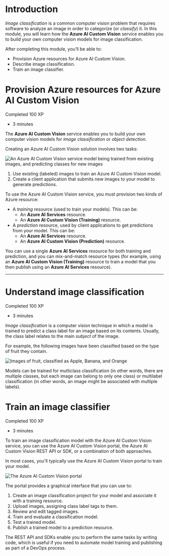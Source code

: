 # Introduction

_Image classification_ is a common computer vision problem that requires software to analyze an image in order to categorize (or _classify_) it. In this module, you will learn how the **Azure AI Custom Vision** service enables you to build your own computer vision models for image classification.

After completing this module, you’ll be able to:

- Provision Azure resources for Azure AI Custom Vision.
- Describe image classification.
- Train an image classifier.
# Provision Azure resources for Azure AI Custom Vision

Completed 100 XP

- 3 minutes

The **Azure AI Custom Vision** service enables you to build your own computer vision models for _image classification_ or _object detection_.

Creating an Azure AI Custom Vision solution involves two tasks:

![An Azure AI Custom Vision service model being trained from existing images, and predicting classes for new images](https://learn.microsoft.com/en-gb/training/wwl-data-ai/classify-images/media/image-classification.png)

1. Use existing (labeled) images to train an Azure AI Custom Vision model.
2. Create a client application that submits new images to your model to generate predictions.

To use the Azure AI Custom Vision service, you must provision two kinds of Azure resource:

- A _training_ resource (used to train your models). This can be:
    - An **Azure AI Services** resource.
    - An **Azure AI Custom Vision (Training)** resource.
- A _prediction_ resource, used by client applications to get predictions from your model. This can be:
    - An **Azure AI Services** resource.
    - An **Azure AI Custom Vision (Prediction)** resource.

You can use a single **Azure AI Services** resource for both training and prediction, and you can mix-and-match resource types (for example, using an **Azure AI Custom Vision (Training)** resource to train a model that you then publish using an **Azure AI Services** resource).

---
# Understand image classification

Completed 100 XP

- 3 minutes

_Image classification_ is a computer vision technique in which a model is trained to predict a class label for an image based on its contents. Usually, the class label relates to the main _subject_ of the image.

For example, the following images have been classified based on the type of fruit they contain.

![Images of fruit, classified as Apple, Banana, and Orange](https://learn.microsoft.com/en-gb/training/wwl-data-ai/classify-images/media/classified-fruit.png)

Models can be trained for multiclass classification (in other words, there are multiple classes, but each image can belong to only one class) or multilabel classification (in other words, an image might be associated with multiple labels).

# Train an image classifier

Completed 100 XP

- 3 minutes

To train an image classification model with the Azure AI Custom Vision service, you can use the Azure AI Custom Vision portal, the Azure AI Custom Vision REST API or SDK, or a combination of both approaches.

In most cases, you'll typically use the Azure AI Custom Vision portal to train your model.

![The Azure AI Custom Vision portal](https://learn.microsoft.com/en-gb/training/wwl-data-ai/classify-images/media/custom-vision-portal.png)

The portal provides a graphical interface that you can use to:

1. Create an image classification project for your model and associate it with a training resource.
2. Upload images, assigning class label tags to them.
3. Review and edit tagged images.
4. Train and evaluate a classification model.
5. Test a trained model.
6. Publish a trained model to a prediction resource.

The REST API and SDKs enable you to perform the same tasks by writing code, which is useful if you need to automate model training and publishing as part of a DevOps process.
